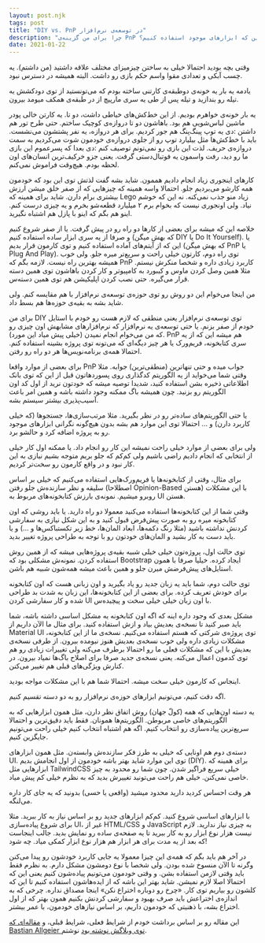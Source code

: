 ```yaml
---
layout: post.njk
tags: post
title: "DIY vs. PnP در توسعه‌ی نرم‌افزار"
description: "چرا برای من گزینه‌ی PnP همیشه جواب نمیده؟ چرا بعضی وقتا باید خودمون توسعه رو جلو ببریم به جای این که ابزارهای موجود استفاده کنیم؟"
date: 2021-01-22
---
```


وقتی بچه بودید احتمالا خیلی به ساختن چیزمیزای مختلف علاقه داشتید (من داشتم). یه چسب آبکی و تعدادی مقوا واسم حکم بازی رو داشت. البته همیشه در دسترس نبود.

یادمه یه بار یه خونه‌ی دوطبقه‌ی کارتنی ساخته بودم که می‌تونستید از توی دودکشش یه تیله رو بندازید و تیله پس از طی یه سری مارپیچ از در طبقه‌ی همکف میومد بیرون.

یه بار خونه‌ی خواهرم بودیم. از این خط‌کش‌های خیاطی داشت، دو تا. یه کارتن خالی پودر ماشین لباس‌شویی هم بود. باهاشون دو تا دروازه‌ی کوچیک ساختم. حتی طرح تور هم داشتن :دی یه توپ پینگ‌پنگ هم جور کردیم. برای هر دروازه، یه نفر پشتشون می‌نشست. باید با خط‌کش‌ها مثل بیلیارد توپ رو از جلوی دروازه‌ی خودمون شوت می‌کردیم به سمت دروازه‌ی حریف. لذت این بازی رو نمی‌تونم توصیف کنم :دی بعدا که پسرعموم این بازی ما رو دید، رفت واسمون یه فوتبال‌دستی گرفت. یعنی جزو خرکیف‌ترین انسان‌های اون لحظه بودم. هیچ‌وقت فراموش نمی‌کنم.

کارهای اینجوری زیاد انجام دادیم هممون. شاید بشه گفت لذتش توی این بود که خودمون همه کارشو می‌بردیم جلو. احتمالا واسه همینه که چیزهایی که از صفر خلق میشن ارزش بیشتری برام دارن. شاید برای همینه که Lego زیاد منو جذب نمی‌کنه. نه این که خوشم نیاد. ولی اونجوری نیست که بخوام برم ۲ میلیارد قطعه‌شو بخرم و یه چیزی درست کنم. اینو هم بگم که اینو با پازل هم اشتباه نگیرید.

خلاصه این که میشه برای بعضی از کارها دو راه رو در پیش گرفت. یا از صفر شروع کنیم و صرفا از یه سری ابزار ساده استفاده کنیم (که بهش میگن DIY یا Do It Yourself). یا این که از آیتم‌های آماده استفاده کنیم و توی کارمون قرار بدیم (که بهش میگن PnP یا Plug And Play). توی راه دوم، کارتون خیلی راحت و سریع‌تر میره جلو. ولی خوب همیشه بهترین راه نیست. لازمه بگم که PnP کاربرد زیادی داره و شخصا منکرش نیستم. مثلا همین وصل کردن ماوس و کیبورد به کامپیوتر و کار کردن باهاشون توی همین دسته قرار می‌گیره. حتی نصب کردن اپلیکیشن هم توی همین دسته‌س.

من اینجا می‌خوام این دو روش رو توی حوزه‌ی توسعه‌ی نرم‌افزار با هم مقایسه کنم. ولی شاید بشه به بقیه‌ی حوزه‌ها هم بسط داد.

برای من DIY توی توسعه‌ی نرم‌افزار یعنی منطقی که لازم هست رو خودم با استایل خودم از صفر بزنم. یا حتی توسعه‌ی یه نرم‌افزار که نرم‌افزارهای مشابهش اون چیزی رو که من می‌خوام انجام نمیدن (خیلی پیش میاد این مورد). PnP هم میشه این که از یه سری کتابخونه، فریم‌ورک یا هر چیز دیگه‌ای که می‌تونه توی پروژه بشینه استفاده کنم. احتمالا همه‌ی برنامه‌نویس‌ها هر دو راه رو رفتن.

برای بعضی از موارد واقعا PnP جواب میده و حتی تنهاترین (منطقی‌ترین) جوابه. مثلا وقتی شما می‌خواید از یه الگوریتم کدگذاری روی پسوردهاتون قبل از این که توی بانک اطلاعاتی ذخیره بشن استفاده کنید، شدیدا توصیه میشه که خودتون نرید از اول کد اون الگوریتم رو بزنید. چون همیشه باگ ممکنه وجود داشته باشه و همین امر باعث آسیب‌پذیری بیشتر سیستم بشه.

یا حتی الگوریتم‌های ساده‌تر رو در نظر بگیرید. مثلا مرتب‌سازی‌ها، جستجوها (که خیلی کاربرد دارن) و ... احتمالا توی این موارد هم بشه بدون هیچ‌گونه نگرانی ابزارهای موجود رو به پروژه اضافه کرد و حالشو برد.

ولی برای بعضی از موارد خیلی راحت نمیشه این کار رو انجام داد. یا ممکنه اول کار خیلی از انتخابی که انجام دادیم راضی باشیم ولی کم‌کم که جلو بریم متوجه بشیم نیازی به این کار نبود و در واقع کارمون رو سخت‌تر کردیم.

برای مثال، وقتی از کتابخونه‌ها یا فریم‌ورک‌هایی استفاده می‌کنیم که خیلی بر اساس سلیقه و نظر سازنده‌ش جلو رفتن (اصطلاحا Opinion-Based هستن) با این مشکلات روبرو میشیم. نمونه‌ی بارزش کتابخونه‌های مربوط به UI هستن.

وقتی شما از این کتابخونه‌ها استفاده می‌کنید معمولا دو راه دارید. یا باید روشی که اون کتابخونه میره رو به صورت پیش‌فرض قبول کنید و به این شکل نیازی به سفارشی کردنش نداشته باشید (مثلا رنگ دکمه‌ها، ابعاد المان‌ها، خط زیر تکستباکس‌ها و ...) و یا باید دست به کار بشید و المان‌های خودتون رو با توجه به طراحی پروژه تغییر بدید.

توی حالت اول، پروژه‌تون خیلی خیلی شبیه بقیه‌ی پروژه‌هایی میشه که از همین روش استفاده کردن. نمونه‌ش مشکلی بود که Bootstrap ایجاد کرده. خیلیا صرفا با همون استایل‌های پیش‌فرضش میرن جلو و همین باعث میشه همه‌شون شبیه هم باشن.

توی حالت دوم، شما باید یه زبان جدید رو یاد بگیرید و اون زبانی هست که اون کتابخونه برای خودش تعریف کرده. برای بعضی از این کتابخونه‌ها، این زبان به شدت بد طراحی شده و کار سفارشی کردن UI با اون زبان خیلی خیلی سخت و پیچیده‌س.

مشکل بعدی که وجود داره اینه که اگه اون کتابخونه یه مشکل اساسی داشته باشه، شما باید صبر کنید تا نسخه‌ی بعدیش بیاد و ازش استفاده کنید. برای مثال ما الآن داریم از Material UI توی پروژه‌ی شرکتی که هستم استفاده می‌کنیم. نسخه‌ی ما از این کتابخونه، مشکلات زیادی داره ولی خوب نسخه‌ی بعدیش هنوز نیومده بیرون. از طرفی نسخه‌ی بعدیش با این که مشکلات فعلی ما رو احتمالا برطرف می‌کنه ولی تغییرات زیادی رو هم توی کدمون اعمال می‌کنه. یعنی نسخه‌ی جدید صرفا برای اصلاح باگ‌ها نمیاد بیرون. در کنارش ویژگی‌های قبلی هم تغییر می‌کنن.

اینجاس که کارمون خیلی سخت میشه. احتمالا شما هم با این مشکلات مواجه بودید.

اگه دقت کنیم، می‌تونیم ابزارهای حوزه‌ی نرم‌افزار رو به دو دسته تقسیم کنیم.

یه دسته اون‌هایی که همه (کول‌ّ جهان) روش اتفاق نظر دارن، مثل همون ابزارهایی که به الگوریتم‌های خاصی مربوطن. الگوریتم‌ها همونان. فقط باید دقیق‌ترین و احتمالا سریع‌ترین پیاده‌سازی رو انتخاب کنیم. اگه هم اشتباه انتخاب کنیم خیلی راحت می‌تونیم جایگزین کنیم.

دسته‌ی دوم هم اونایی که خیلی به طرز فکر سازنده‌ش وابسته‌ن. مثل همون ابزارهای UI. توی این موارد شاید بهتر باشه خودمون از اول انجامش بدیم (DIY). برای همینه که ابزارهایی مثل TailwindCSS خیلی سریع فراگیر شدن. چون شما رو محدود به چیز خاصی نمی‌کنن. خیلی هم راحت می‌تونید تغییرش بدید که به نظرم خیلی کم پیش میاد.

هر وقت احساس کردید دارید محدود میشید (واقعی یا حسی) بدونید که یه جای کار داره می‌لنگه.

با ابزارهای اساسی شروع کنید. کم‌کم ابزارهای جدید رو بر اساس نیاز به کار ببرید. مثلا برای شروع پیاده‌سازی UI، غیر از HTML/CSS و JavaScript به چیزی نیاز ندارید. لازم نیست هزار نوع ابزار رو به کار ببرید تا یه صفحه‌ی ساده رو نمایش بدید. جالب اینجاست که بعد از یه مدت برای هر ابزار هم هزار نوع ابزار کمکی میاد. چه شود!

در آخر هم باید بگم که همه‌ی این چیزا معمولا یه جایی کاربرد خودشون رو پیدا می‌کنن وگرنه تا الآن منسوخ شده بودن. ولی شخصا با نوع دومشون مشکل دارم. به نظرم فقط باید وقتی لازمن استفاده بشن. و وقتی خودمون می‌تونیم پیاده‌شون کنیم یعنی این که احتمالا اصلا لازم نمیشن. شاید بهتر این باشه که از ایده‌هاشون استفاده کنیم تا این که کلشون رو بیاریم توی کار. «چرخ رو دوباره اختراع نکن» اینجا مصداق نداره. چرخی که به اندازه‌ی اختراعش باید صرف بهبود و سفارشی کردنش بکنیم همون بهتر که از اول اختراع بشه، با ذهنیتی که خودمون داریم، بر اساس نیازهای خودمون، با عمر بیشتر.

این مقاله رو بر اساس برداشت خودم از شرایط فعلی، شرایط قبلی، و
<a href="https://bastianallgeier.com/notes/diy" target="_blank">مقاله‌ای که Bastian Allgeier توی وبلاگش نوشته بود</a>
نوشتم.
